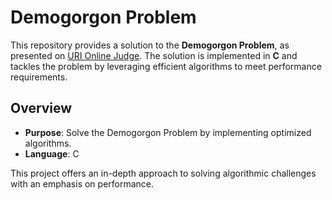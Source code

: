 

# Demogorgon Problem

This repository provides a solution to the **Demogorgon Problem**, as presented on [URI Online Judge](https://www.urionlinejudge.com.br/judge/pt/problems/view/2532). The solution is implemented in **C** and tackles the problem by leveraging efficient algorithms to meet performance requirements.

## Overview

- **Purpose**: Solve the Demogorgon Problem by implementing optimized algorithms.
- **Language**: C

This project offers an in-depth approach to solving algorithmic challenges with an emphasis on performance.

